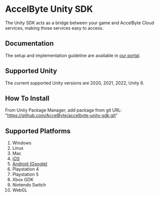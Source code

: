 # AccelByte Unity SDK
The Unity SDK acts as a bridge between your game and AccelByte Cloud services, making those services easy to access.

## Documentation ##
The setup and implementation guideline are available in [our portal](https://docs.accelbyte.io/gaming-services/getting-started/setup-game-sdk/unity-sdk/).

## Supported Unity ##
The current supported Unity versions are 2020, 2021, 2022, Unity 6.

## How To Install ##
From Unity Package Manager, add package from git URL: "https://github.com/AccelByte/accelbyte-unity-sdk.git"

## Supported Platforms ##
1. Windows
1. Linux
1. Mac
1. [iOS](https://github.com/AccelByte/accelbyte-unity-sdk-apple)
1. [Android (Google)](https://github.com/AccelByte/accelbyte-unity-sdk-google)
1. Playstation 4
1. Playstation 5
1. Xbox GDK
1. Nintendo Switch
1. WebGL